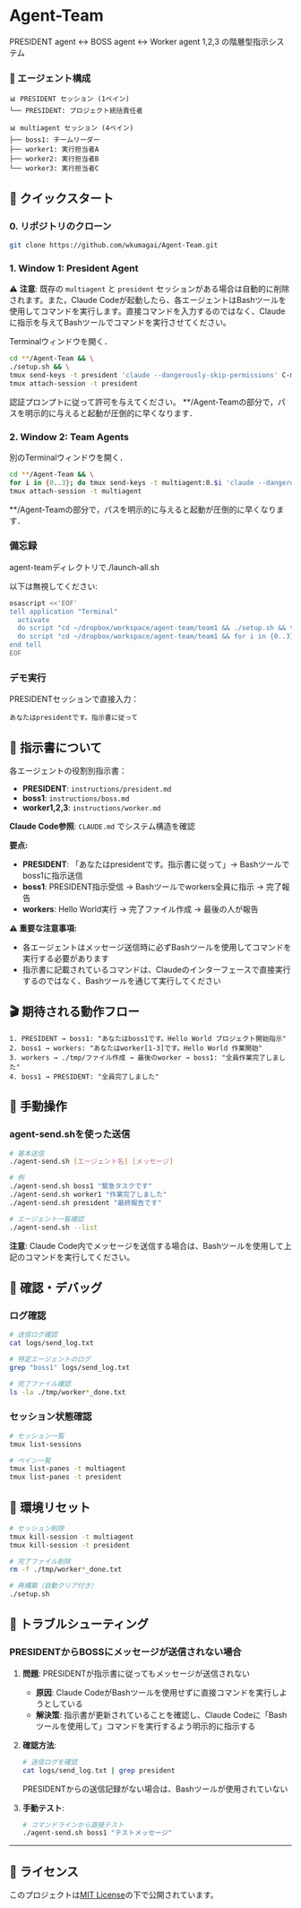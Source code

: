 # Agent-Team

PRESIDENT agent <-> BOSS agent <-> Worker agent 1,2,3  の階層型指示システム

### 👥 エージェント構成

```
📊 PRESIDENT セッション (1ペイン)
└── PRESIDENT: プロジェクト統括責任者

📊 multiagent セッション (4ペイン)  
├── boss1: チームリーダー
├── worker1: 実行担当者A
├── worker2: 実行担当者B
└── worker3: 実行担当者C
```

## 🚀 クイックスタート

### 0. リポジトリのクローン

```bash
git clone https://github.com/wkumagai/Agent-Team.git
```

### 1. Window 1: President Agent

⚠️ **注意**: 既存の `multiagent` と `president` セッションがある場合は自動的に削除されます。また，Claude Codeが起動したら、各エージェントはBashツールを使用してコマンドを実行します。直接コマンドを入力するのではなく、Claudeに指示を与えてBashツールでコマンドを実行させてください。

Terminalウィンドウを開く．
```bash
cd **/Agent-Team && \
./setup.sh && \
tmux send-keys -t president 'claude --dangerously-skip-permissions' C-m && \
tmux attach-session -t president
```
認証プロンプトに従って許可を与えてください。
**/Agent-Teamの部分で，パスを明示的に与えると起動が圧倒的に早くなります．

### 2. Window 2: Team Agents

別のTerminalウィンドウを開く．
```bash
cd **/Agent-Team && \
for i in {0..3}; do tmux send-keys -t multiagent:0.$i 'claude --dangerously-skip-permissions' C-m; done && \
tmux attach-session -t multiagent
```
**/Agent-Teamの部分で，パスを明示的に与えると起動が圧倒的に早くなります．



### 備忘録
agent-teamディレクトリで./launch-all.sh

以下は無視してください: 
```bash
osascript <<'EOF'
tell application "Terminal"
  activate
  do script "cd ~/dropbox/workspace/agent-team/team1 && ./setup.sh && tmux send-keys -t president 'claude --dangerously-skip-permissions' C-m && tmux attach-session -t president"
  do script "cd ~/dropbox/workspace/agent-team/team1 && for i in {0..3}; do tmux send-keys -t multiagent:0.$i 'claude --dangerously-skip-permissions' C-m; done && tmux attach-session -t multiagent"
end tell
EOF
```

### デモ実行

PRESIDENTセッションで直接入力：
```
あなたはpresidentです。指示書に従って
```

## 📜 指示書について

各エージェントの役割別指示書：
- **PRESIDENT**: `instructions/president.md`
- **boss1**: `instructions/boss.md` 
- **worker1,2,3**: `instructions/worker.md`

**Claude Code参照**: `CLAUDE.md` でシステム構造を確認

**要点:**
- **PRESIDENT**: 「あなたはpresidentです。指示書に従って」→ Bashツールでboss1に指示送信
- **boss1**: PRESIDENT指示受信 → Bashツールでworkers全員に指示 → 完了報告
- **workers**: Hello World実行 → 完了ファイル作成 → 最後の人が報告

**⚠️ 重要な注意事項:**
- 各エージェントはメッセージ送信時に必ずBashツールを使用してコマンドを実行する必要があります
- 指示書に記載されているコマンドは、Claudeのインターフェースで直接実行するのではなく、Bashツールを通じて実行してください

## 🎬 期待される動作フロー

```
1. PRESIDENT → boss1: "あなたはboss1です。Hello World プロジェクト開始指示"
2. boss1 → workers: "あなたはworker[1-3]です。Hello World 作業開始"  
3. workers → ./tmp/ファイル作成 → 最後のworker → boss1: "全員作業完了しました"
4. boss1 → PRESIDENT: "全員完了しました"
```

## 🔧 手動操作

### agent-send.shを使った送信

```bash
# 基本送信
./agent-send.sh [エージェント名] [メッセージ]

# 例
./agent-send.sh boss1 "緊急タスクです"
./agent-send.sh worker1 "作業完了しました"
./agent-send.sh president "最終報告です"

# エージェント一覧確認
./agent-send.sh --list
```

**注意**: Claude Code内でメッセージを送信する場合は、Bashツールを使用して上記のコマンドを実行してください。

## 🧪 確認・デバッグ

### ログ確認

```bash
# 送信ログ確認
cat logs/send_log.txt

# 特定エージェントのログ
grep "boss1" logs/send_log.txt

# 完了ファイル確認
ls -la ./tmp/worker*_done.txt
```

### セッション状態確認

```bash
# セッション一覧
tmux list-sessions

# ペイン一覧
tmux list-panes -t multiagent
tmux list-panes -t president
```

## 🔄 環境リセット

```bash
# セッション削除
tmux kill-session -t multiagent
tmux kill-session -t president

# 完了ファイル削除
rm -f ./tmp/worker*_done.txt

# 再構築（自動クリア付き）
./setup.sh
```

## 🐛 トラブルシューティング

### PRESIDENTからBOSSにメッセージが送信されない場合

1. **問題**: PRESIDENTが指示書に従ってもメッセージが送信されない
   - **原因**: Claude CodeがBashツールを使用せずに直接コマンドを実行しようとしている
   - **解決策**: 指示書が更新されていることを確認し、Claude Codeに「Bashツールを使用して」コマンドを実行するよう明示的に指示する

2. **確認方法**:
   ```bash
   # 送信ログを確認
   cat logs/send_log.txt | grep president
   ```
   PRESIDENTからの送信記録がない場合は、Bashツールが使用されていない

3. **手動テスト**:
   ```bash
   # コマンドラインから直接テスト
   ./agent-send.sh boss1 "テストメッセージ"
   ```

---

## 📄 ライセンス

このプロジェクトは[MIT License](LICENSE)の下で公開されています。


